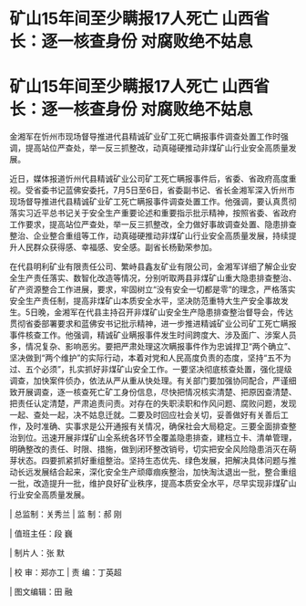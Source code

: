 # 矿山15年间至少瞒报17人死亡 山西省长：逐一核查身份 对腐败绝不姑息

# 矿山15年间至少瞒报17人死亡 山西省长：逐一核查身份 对腐败绝不姑息

金湘军在忻州市现场督导推进代县精诚矿业矿工死亡瞒报事件调查处置工作时强调，提高站位严查处，举一反三抓整改，动真碰硬推动非煤矿山行业安全高质量发展。

近日，媒体报道忻州代县精诚矿业公司矿工死亡瞒报事件后，省委、省政府高度重视。受省委书记蓝佛安委托，7月5日至6日，省委副书记、省长金湘军深入忻州市现场督导推进代县精诚矿业矿工死亡瞒报事件调查处置工作。他强调，要认真贯彻落实习近平总书记关于安全生产重要论述和重要指示批示精神，按照省委、省政府工作要求，提高站位严查处，举一反三抓整改，全力做好事故调查处置、隐患排查整治、企业整合重组等工作，动真碰硬推动非煤矿山行业安全高质量发展，持续提升人民群众获得感、幸福感、安全感。副省长杨勤荣参加。

在代县明利矿业有限责任公司、繁峙县鑫友矿业有限公司，金湘军详细了解企业安全生产责任落实、数智化改造等情况，分别听取两县非煤矿山重大隐患排查整治、矿产资源整合工作进展，要求，牢固树立“没有安全一切都是零”的理念，严格落实安全生产责任制，提高非煤矿山本质安全水平，坚决防范重特大生产安全事故发生。5日晚，金湘军在代县主持召开非煤矿山安全生产隐患排查整治督导会，传达贯彻省委部署要求和蓝佛安书记批示精神，进一步推进精诚矿业公司矿工死亡瞒报事件核查工作。他强调，精诚矿业瞒报事件发生时间跨度大、涉及面广、涉案人员多，情况复杂、影响恶劣。要把严肃处理这次瞒报事件作为忠诚捍卫“两个确立”、坚决做到“两个维护”的实际行动，本着对党和人民高度负责的态度，坚持“五不为过、五个必须”，扎实抓好非煤矿山安全工作。一要坚决彻底核查处置，强化提级调查，加快案件侦办，依法从严从重从快处理。有关部门要加强协同配合，严谨细致开展调查，逐一核查死亡矿工身份信息，尽快把情况核实清楚、把原因查清楚、把责任认定清楚，严肃追责问责。对存在的失职渎职和作风问题、腐败问题，发现一起、查处一起，决不姑息迁就。二要及时回应社会关切，妥善做好有关善后工作，及时准确、实事求是公开通报有关情况，确保社会大局稳定。三要全面排查整治到位。迅速开展非煤矿山全系统各环节全覆盖隐患排查，建档立卡、清单管理，明确整改的责任、时限、措施，做到闭环整改销号，切实把安全风险隐患消灭在萌芽状态。四要抓紧抓好重组整治。坚持生态优先、绿色发展，把解决具体问题与推动长远发展结合起来，深化安全生产顽瘴痼疾整治，加快淘汰退出一批，整合重组一批，改造提升一批，维护良好矿业秩序，提高本质安全水平，尽早实现非煤矿山行业安全高质量发展。

| 总监制：关秀兰 | 监 制：郝 刚

| 值班主任：段 巍

| 制片人：张 默

| 校 审：郑亦工 | 责 编：丁英超

| 图文编辑：田 融

